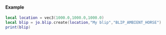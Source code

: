 <!-- #region jo.blip.create -->
#### Example
```lua
local location = vec3(1000.0,1000.0,1000.0)
local blip = jo.blip.create(location,"My blip","BLIP_AMBIENT_HORSE")
print(blip)
```
<!-- #endregion jo.blip.create -->

